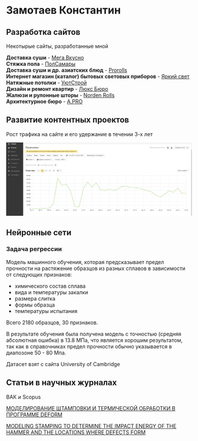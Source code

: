 # Замотаев Константин

## Разработка сайтов
Некотырые сайты, разработанные мной 

**Доставка суши** - [Мега Вкусно](https://mega-vkusno.ru/)<br>
**Стяжка пола** - [ПолСамары](https://polsamara.ru/)<br>
**Доставка суши и др. азиатских блюд** - [Prorolls](https://prorolls.ru/)<br>
**Интернет магазин (каталог) бытовых световых приборов** - [Яркий свет](https://svetusrf.ru/)<br>
**Натяжные потолки** - [УютСтрой](https://potolkius.ru/)<br>
**Дизайн и ремонт квартир** - [Люкс Бюро](https://burolux.ru/)<br>
**Жалюзи и рулонные шторы** - [Norden Rolls](http://norden-rolls.ru/)<br>
**Архитектурное бюро** - [A.PRO](http://aproburo.ru/)<br>

## Развитие контентных проектов

Рост трафика на сайте и его удержание в течении 3-х лет

![статистика](https://github.com/CossX/myfiles/blob/main/2020-10-28_003725.jpg)


## Нейронные сети
### Задача регрессии 
Модель машинного обучения, которая предсказывает предел прочности на растяжение образцов из разных сплавов в зависимости от следующих признаков:
* химического состав сплава
* вида и температуры закалки
* размера слитка
* формы образца
* температуры испытания


Всего 2180 образцов, 30 признаков. 


В результате обучения была получена модель с точностью (средняя абсолютная ошибка) в 13.8 МПа, что является хорошим результатом, так как в справочниках предел прочности обычно указывается в диапозоне 50 - 80 Мпа.


Датасет взят с сайта University of Cambridge



## Статьи в научных журналах

ВАК и Scopus<br>


[МОДЕЛИРОВАНИЕ ШТАМПОВКИ И ТЕРМИЧЕСКОЙ ОБРАБОТКИ В ПРОГРАММЕ DEFORM](https://github.com/CossX/myfiles/blob/main/modelirovanie-shtampovki-i-termicheskoy-obrabotki-v-programme-deform.pdf)


[MODELING STAMPING TO DETERMINE THE IMPACT ENERGY OF THE HAMMER AND THE LOCATIONS WHERE DEFECTS FORM](https://github.com/CossX/myfiles/blob/main/zamotaev2016.pdf)
